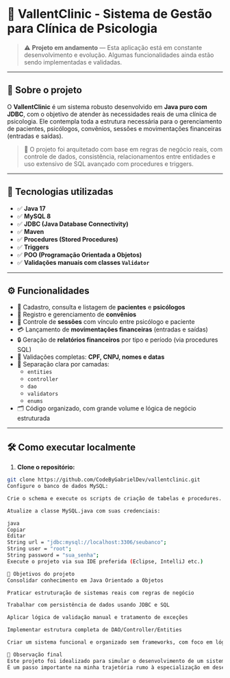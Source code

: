 # 🧠 VallentClinic - Sistema de Gestão para Clínica de Psicologia

> ⚠️ **Projeto em andamento** — Esta aplicação está em constante desenvolvimento e evolução. Algumas funcionalidades ainda estão sendo implementadas e validadas.

---

## 📌 Sobre o projeto

O **VallentClinic** é um sistema robusto desenvolvido em **Java puro com JDBC**, com o objetivo de atender às necessidades reais de uma clínica de psicologia. Ele contempla toda a estrutura necessária para o gerenciamento de pacientes, psicólogos, convênios, sessões e movimentações financeiras (entradas e saídas).

> 🧩 O projeto foi arquitetado com base em regras de negócio reais, com controle de dados, consistência, relacionamentos entre entidades e uso extensivo de SQL avançado com procedures e triggers.

---

## 🚀 Tecnologias utilizadas

- ✅ **Java 17**
- ✅ **MySQL 8**
- ✅ **JDBC (Java Database Connectivity)**
- ✅ **Maven**
- ✅ **Procedures (Stored Procedures)**
- ✅ **Triggers**
- ✅ **POO (Programação Orientada a Objetos)**
- ✅ **Validações manuais com classes `Validator`**

---

## ⚙️ Funcionalidades

- 👥 Cadastro, consulta e listagem de **pacientes** e **psicólogos**
- 📑 Registro e gerenciamento de **convênios**
- 📆 Controle de **sessões** com vínculo entre psicólogo e paciente
- 💳 Lançamento de **movimentações financeiras** (entradas e saídas)
- 🔒 Geração de **relatórios financeiros** por tipo e período (via procedures SQL)
- 🔎 Validações completas: **CPF, CNPJ, nomes e datas**
- 🧩 Separação clara por camadas:
  - `entities`
  - `controller`
  - `dao`
  - `validators`
  - `enums`
- 🗂️ Código organizado, com grande volume e lógica de negócio estruturada

---

## 🛠️ Como executar localmente

1. **Clone o repositório:**

```bash
git clone https://github.com/CodeByGabrielDev/vallentclinic.git
Configure o banco de dados MySQL:

Crie o schema e execute os scripts de criação de tabelas e procedures.

Atualize a classe MySQL.java com suas credenciais:

java
Copiar
Editar
String url = "jdbc:mysql://localhost:3306/seubanco";
String user = "root";
String password = "sua_senha";
Execute o projeto via sua IDE preferida (Eclipse, IntelliJ etc.)

🎯 Objetivos do projeto
Consolidar conhecimento em Java Orientado a Objetos

Praticar estruturação de sistemas reais com regras de negócio

Trabalhar com persistência de dados usando JDBC e SQL

Aplicar lógica de validação manual e tratamento de exceções

Implementar estrutura completa de DAO/Controller/Entities

Criar um sistema funcional e organizado sem frameworks, com foco em lógica pura

📌 Observação final
Este projeto foi idealizado para simular o desenvolvimento de um sistema real, com forte foco em lógica, organização de código e aplicação prática de conceitos de POO, banco de dados, SQL avançado e engenharia de software.
É um passo importante na minha trajetória rumo à especialização em desenvolvimento backend com Java.
